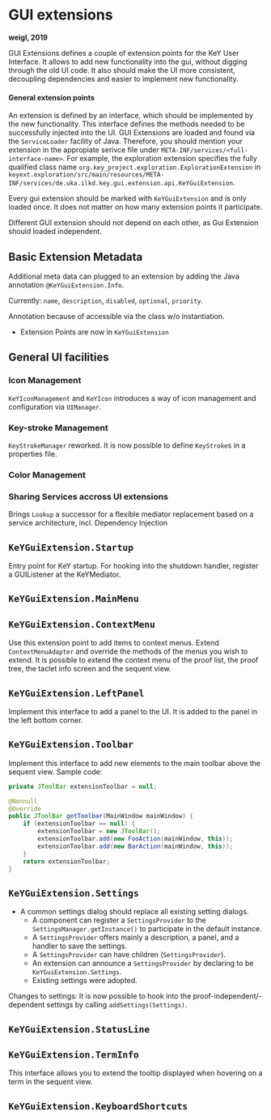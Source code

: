 # GUI extensions

**weigl, 2019**

GUI Extensions defines a couple of extension points for the KeY User Interface.
It allows to add new functionality into the gui, without digging through the old
UI code. It also should make the UI more consistent, decoupling dependencies and
easier to implement new functionality.

#### General extension points

An extension is defined by an interface, which should be implemented by the new
functionality. This interface defines the methods needed to be successfully
injected into the UI. GUI Extensions are loaded and found via the
`ServiceLoader` facility of Java. Therefore, you should mention your extension
in the appropiate serivce file under `META-INF/services/<full-interface-name>`.
For example, the exploration extension specifies the fully qualified class name
`org.key_project.exploration.ExplorationExtension` in `keyext.exploration/src/main/resources/META-INF/services/de.uka.ilkd.key.gui.extension.api.KeYGuiExtension`.

Every gui extension should be marked with `KeYGuiExtension` and is only loaded
once. It does not matter on how many extension points it participate.

Different GUI extension should not depend on each other, as 
Gui Extension should loaded independent.


## Basic Extension Metadata

Additional meta data can plugged to an extension by adding the Java annotation
`@KeYGuiExtension.Info`.

Currently: `name`, `description`, `disabled`, `optional`, `priority`.

Annotation because of accessible via the class w/o instantiation.

* Extension Points are now in `KeYGuiExtension`

## General UI facilities 

### Icon Management 

`KeYIconManagement` and `KeYIcon` introduces a way of icon management and configuration via `UIManager`.  

### Key-stroke Management

`KeyStrokeManager` reworked. It is now possible to define `KeyStroke`s in
a properties file.

### Color Management

### Sharing Services accross UI extensions

Brings `Lookup` a successor for a flexible mediator replacement based on
a service architecture, incl. Dependency Injection
 

## `KeYGuiExtension.Startup`
Entry point for KeY startup.
For hooking into the shutdown handler, register a GUIListener at the KeYMediator.

## `KeYGuiExtension.MainMenu`
## `KeYGuiExtension.ContextMenu`

Use this extension point to add items to context menus.
Extend `ContextMenuAdapter` and override the methods of the menus you wish to extend.
It is possible to extend the context menu of the proof list, the proof tree, the taclet info screen and the sequent view.

## `KeYGuiExtension.LeftPanel`

Implement this interface to add a panel to the UI.
It is added to the panel in the left bottom corner.

## `KeYGuiExtension.Toolbar`

Implement this interface to add new elements to the main toolbar above the sequent view.
Sample code:
```java
private JToolBar extensionToolbar = null;

@Nonnull
@Override
public JToolBar getToolbar(MainWindow mainWindow) {
    if (extensionToolbar == null) {
        extensionToolbar = new JToolBar();
        extensionToolbar.add(new FooAction(mainWindow, this));
        extensionToolbar.add(new BarAction(mainWindow, this));
    }
    return extensionToolbar;
}
```

## `KeYGuiExtension.Settings`

* A common settings dialog should replace all existing setting dialogs.
  - A component can register a `SettingsProvider` to the `SettingsManager.getInstance()` 
    to participate in the default instance.
  - A `SettingsProvider` offers mainly a description, a panel, and a handler to save the settings. 
  - A `SettingsProvider` can have children (`SettingsProvider`).  
  - An extension can announce a `SettingsProvider` by declaring to be `KeYGuiExtension.Settings`.
  - Existing settings were adopted.

Changes to settings: It is now possible to hook into the
  proof-independent/-dependent settings by calling `addSettings(Settings)`.

## `KeYGuiExtension.StatusLine`

## `KeYGuiExtension.TermInfo`

This interface allows you to extend the tooltip displayed when hovering on a term in the sequent view.


## `KeYGuiExtension.KeyboardShortcuts`

